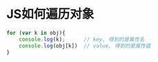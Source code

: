 ﻿# JS如何遍历对象

```javascript
for (var k in obj){
	console.log(k);      // key, 得到的是属性名
	console.log(obj[k])  // value, 得到的是属性值
}
```

